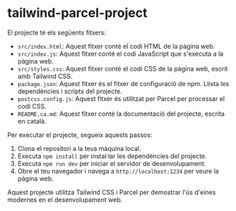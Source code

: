 # tailwind-parcel-project

El projecte té els següents fitxers:

- `src/index.html`: Aquest fitxer conté el codi HTML de la pàgina web.
- `src/index.js`: Aquest fitxer conté el codi JavaScript que s'executa a la pàgina web.
- `src/styles.css`: Aquest fitxer conté el codi CSS de la pàgina web, escrit amb Tailwind CSS.
- `package.json`: Aquest fitxer és el fitxer de configuració de npm. Llista les dependències i scripts del projecte.
- `postcss.config.js`: Aquest fitxer és utilitzat per Parcel per processar el codi CSS.
- `README.ca.md`: Aquest fitxer conté la documentació del projecte, escrita en català.

Per executar el projecte, segueix aquests passos:

1. Clona el repositori a la teva màquina local.
2. Executa `npm install` per instal·lar les dependències del projecte.
3. Executa `npm run dev` per iniciar el servidor de desenvolupament.
4. Obre el teu navegador i navega a `http://localhost:1234` per veure la pàgina web.

Aquest projecte utilitza Tailwind CSS i Parcel per demostrar l'ús d'eines modernes en el desenvolupament web.